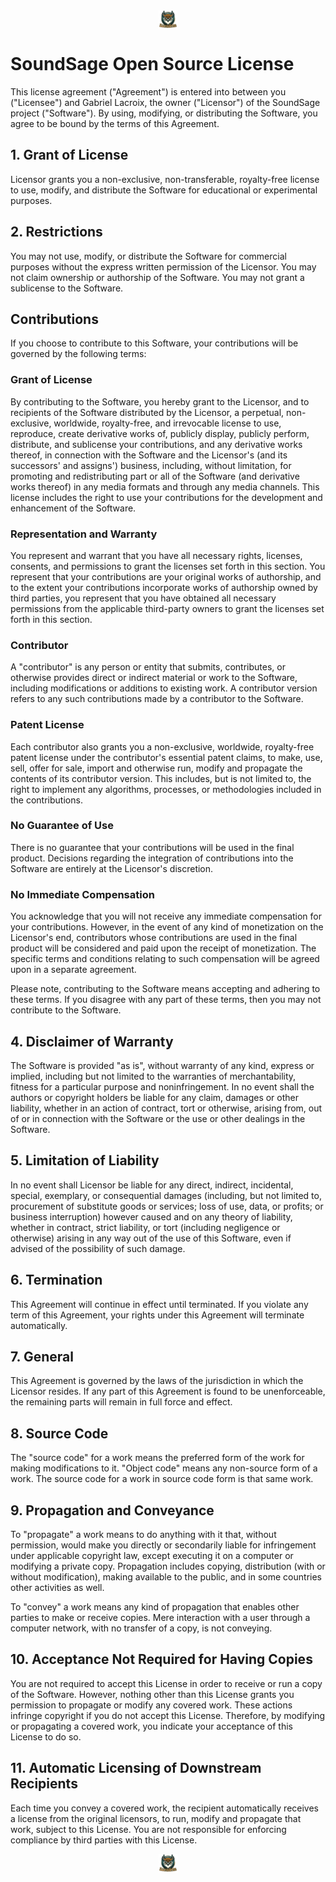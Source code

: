 <div align="center">
    <img
      src="LOGO.png"
      alt="SoundSage Logo"
      title="SoundSage Logo"
      style="display: block; margin: 0 auto; max-width: 30px; width: 15%;">
</div>


# SoundSage Open Source License

This license agreement ("Agreement") is entered into between you ("Licensee") and Gabriel Lacroix, the owner ("Licensor") of the SoundSage project ("Software"). By using, modifying, or distributing the Software, you agree to be bound by the terms of this Agreement.

## 1. Grant of License

Licensor grants you a non-exclusive, non-transferable, royalty-free license to use, modify, and distribute the Software for educational or experimental purposes.

## 2. Restrictions

You may not use, modify, or distribute the Software for commercial purposes without the express written permission of the Licensor. You may not claim ownership or authorship of the Software. You may not grant a sublicense to the Software.

## Contributions

If you choose to contribute to this Software, your contributions will be governed by the following terms:

### Grant of License

By contributing to the Software, you hereby grant to the Licensor, and to recipients of the Software distributed by the Licensor, a perpetual, non-exclusive, worldwide, royalty-free, and irrevocable license to use, reproduce, create derivative works of, publicly display, publicly perform, distribute, and sublicense your contributions, and any derivative works thereof, in connection with the Software and the Licensor's (and its successors' and assigns') business, including, without limitation, for promoting and redistributing part or all of the Software (and derivative works thereof) in any media formats and through any media channels. This license includes the right to use your contributions for the development and enhancement of the Software.

### Representation and Warranty

You represent and warrant that you have all necessary rights, licenses, consents, and permissions to grant the licenses set forth in this section. You represent that your contributions are your original works of authorship, and to the extent your contributions incorporate works of authorship owned by third parties, you represent that you have obtained all necessary permissions from the applicable third-party owners to grant the licenses set forth in this section.

### Contributor

A "contributor" is any person or entity that submits, contributes, or otherwise provides direct or indirect material or work to the Software, including modifications or additions to existing work. A contributor version refers to any such contributions made by a contributor to the Software.

### Patent License

Each contributor also grants you a non-exclusive, worldwide, royalty-free patent license under the contributor's essential patent claims, to make, use, sell, offer for sale, import and otherwise run, modify and propagate the contents of its contributor version. This includes, but is not limited to, the right to implement any algorithms, processes, or methodologies included in the contributions.

### No Guarantee of Use

There is no guarantee that your contributions will be used in the final product. Decisions regarding the integration of contributions into the Software are entirely at the Licensor's discretion.

### No Immediate Compensation

You acknowledge that you will not receive any immediate compensation for your contributions. However, in the event of any kind of monetization on the Licensor's end, contributors whose contributions are used in the final product will be considered and paid upon the receipt of monetization. The specific terms and conditions relating to such compensation will be agreed upon in a separate agreement.

Please note, contributing to the Software means accepting and adhering to these terms. If you disagree with any part of these terms, then you may not contribute to the Software.

## 4. Disclaimer of Warranty

The Software is provided "as is", without warranty of any kind, express or implied, including but not limited to the warranties of merchantability, fitness for a particular purpose and noninfringement. In no event shall the authors or copyright holders be liable for any claim, damages or other liability, whether in an action of contract, tort or otherwise, arising from, out of or in connection with the Software or the use or other dealings in the Software.

## 5. Limitation of Liability

In no event shall Licensor be liable for any direct, indirect, incidental, special, exemplary, or consequential damages (including, but not limited to, procurement of substitute goods or services; loss of use, data, or profits; or business interruption) however caused and on any theory of liability, whether in contract, strict liability, or tort (including negligence or otherwise) arising in any way out of the use of this Software, even if advised of the possibility of such damage.

## 6. Termination

This Agreement will continue in effect until terminated. If you violate any term of this Agreement, your rights under this Agreement will terminate automatically.

## 7. General

This Agreement is governed by the laws of the jurisdiction in which the Licensor resides. If any part of this Agreement is found to be unenforceable, the remaining parts will remain in full force and effect.

## 8. Source Code

The "source code" for a work means the preferred form of the work for making modifications to it. "Object code" means any non-source form of a work. The source code for a work in source code form is that same work.

## 9. Propagation and Conveyance

To "propagate" a work means to do anything with it that, without permission, would make you directly or secondarily liable for infringement under applicable copyright law, except executing it on a computer or modifying a private copy. Propagation includes copying, distribution (with or without modification), making available to the public, and in some countries other activities as well.

To "convey" a work means any kind of propagation that enables other parties to make or receive copies. Mere interaction with a user through a computer network, with no transfer of a copy, is not conveying.

## 10. Acceptance Not Required for Having Copies

You are not required to accept this License in order to receive or run a copy of the Software. However, nothing other than this License grants you permission to propagate or modify any covered work. These actions infringe copyright if you do not accept this License. Therefore, by modifying or propagating a covered work, you indicate your acceptance of this License to do so.

## 11. Automatic Licensing of Downstream Recipients

Each time you convey a covered work, the recipient automatically receives a license from the original licensors, to run, modify and propagate that work, subject to this License. You are not responsible for enforcing compliance by third parties with this License.

<div align="center">
    <img
      src="LOGO.png"
      alt="SoundSage Logo"
      title="SoundSage Logo"
      style="display: block; margin: 0 auto; max-width: 30px; width: 15%;">
</div>

